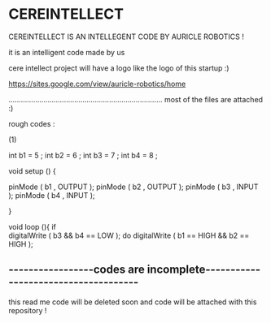 # CEREINTELLECT
CEREINTELLECT IS AN INTELLEGENT CODE BY AURICLE ROBOTICS  !

it is an intelligent code made by us 

cere intellect project will have a logo like the logo of this startup :)


https://sites.google.com/view/auricle-robotics/home

...........................................................................
most of the files are attached :)

rough codes :

(1) 



int b1 = 5  ;
int b2 = 6  ;
int b3 = 7  ;
int b4 = 8  ;

void setup ()  {

pinMode ( b1 , OUTPUT );
pinMode ( b2 , OUTPUT );
pinMode ( b3 , INPUT  );
pinMode ( b4 , INPUT );

}

void loop (){
if  
digitalWrite ( b3 && b4 == LOW );
do 
digitalWrite ( b1 == HIGH && b2 == HIGH );

-----------------codes are incomplete-------------------------------------
---------------------------------------------------------------------------------
this read me code will be deleted soon and code will be attached with this repository !


















